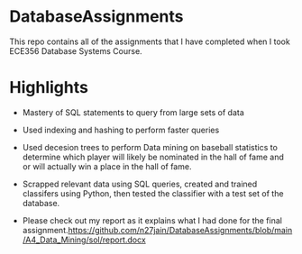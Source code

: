 # DatabaseAssignments

This repo contains all of the assignments that I have completed when I took ECE356 Database Systems Course.

# Highlights
- Mastery of SQL statements to query from large sets of data
- Used indexing and hashing to perform faster queries
- Used decesion trees to perform Data mining on baseball statistics to determine which player will likely be nominated in the hall of fame and or will actually win a place in the hall of fame.
- Scrapped relevant data using SQL queries, created and trained classifers using Python, then tested the classifier with a test set of the database.

- Please check out my report as it explains what I had done for the final assignment.https://github.com/n27jain/DatabaseAssignments/blob/main/A4_Data_Mining/sol/report.docx


